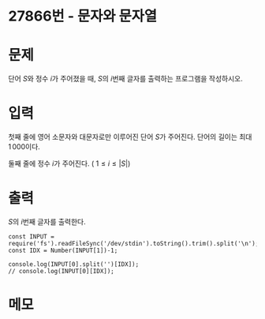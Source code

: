 # 27866번 - 문자와 문자열


# 문제
단어 
$S$와 정수 
$i$가 주어졌을 때, 
$S$의 
$i$번째 글자를 출력하는 프로그램을 작성하시오.

# 입력
첫째 줄에 영어 소문자와 대문자로만 이루어진 단어 
$S$가 주어진다. 단어의 길이는 최대 
$1\,000$이다.

둘째 줄에 정수 
$i$가 주어진다. (
$1 \le i \le \left|S\right|$)

# 출력
$S$의 
$i$번째 글자를 출력한다.
```
const INPUT = require('fs').readFileSync('/dev/stdin').toString().trim().split('\n');
const IDX = Number(INPUT[1])-1;

console.log(INPUT[0].split('')[IDX]);
// console.log(INPUT[0][IDX]);
```

# 메모
